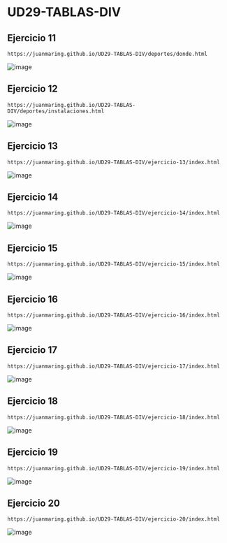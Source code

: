# UD29-TABLAS-DIV

## Ejercicio 11
```
https://juanmaring.github.io/UD29-TABLAS-DIV/deportes/donde.html
```
![image](https://user-images.githubusercontent.com/108723755/188508054-672ed1b0-7427-455b-a75b-56c07116067f.png)

## Ejercicio 12
```
https://juanmaring.github.io/UD29-TABLAS-DIV/deportes/instalaciones.html
```
![image](https://user-images.githubusercontent.com/108723755/188508102-2dd53f44-0178-4eb9-9384-886498ac098a.png)

## Ejercicio 13
```
https://juanmaring.github.io/UD29-TABLAS-DIV/ejercicio-13/index.html
```
![image](https://user-images.githubusercontent.com/108723755/188508130-5c26d988-5adf-4cb9-b20e-5d4587649e2a.png)

## Ejercicio 14
```
https://juanmaring.github.io/UD29-TABLAS-DIV/ejercicio-14/index.html
```
![image](https://user-images.githubusercontent.com/108723755/188508005-8ce3a57b-66a3-422d-b817-a98475b18fa4.png)

## Ejercicio 15
```
https://juanmaring.github.io/UD29-TABLAS-DIV/ejercicio-15/index.html
```
![image](https://user-images.githubusercontent.com/108723755/188508159-077cef7c-2a5d-4f72-9808-adeb2ec771d4.png)

## Ejercicio 16
```
https://juanmaring.github.io/UD29-TABLAS-DIV/ejercicio-16/index.html
```
![image](https://user-images.githubusercontent.com/108723755/188508186-2c6658da-e93c-4603-bd60-df726f605917.png)

## Ejercicio 17
```
https://juanmaring.github.io/UD29-TABLAS-DIV/ejercicio-17/index.html
```
![image](https://user-images.githubusercontent.com/108723755/188508214-c79f6f09-6847-45fc-b287-b87c593cdf22.png)

## Ejercicio 18
```
https://juanmaring.github.io/UD29-TABLAS-DIV/ejercicio-18/index.html
```
![image](https://user-images.githubusercontent.com/108723755/188508764-30074cc4-0541-4b0b-9f72-2a606e85c4d9.png)

## Ejercicio 19
```
https://juanmaring.github.io/UD29-TABLAS-DIV/ejercicio-19/index.html
```
![image](https://user-images.githubusercontent.com/108723755/188508277-2a778889-585e-4aa5-8fd8-d536211d42dd.png)

## Ejercicio 20
```
https://juanmaring.github.io/UD29-TABLAS-DIV/ejercicio-20/index.html
```
![image](https://user-images.githubusercontent.com/108723755/188508288-3a8dedc5-eca4-4d5e-9b66-5b2ed6eda302.png)
